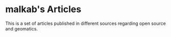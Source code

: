 # malkab's Articles

This is a set of articles published in different sources regarding open source
and geomatics.

